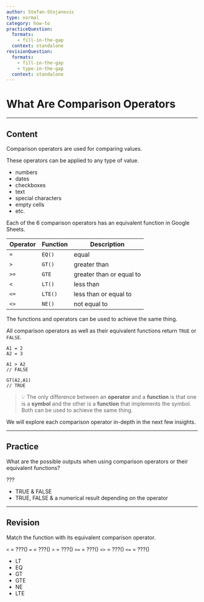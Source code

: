 ```yaml
---
author: Stefan-Stojanovic
type: normal
category: how-to
practiceQuestion:
  formats:
    - fill-in-the-gap
  context: standalone
revisionQuestion:
  formats:
    - fill-in-the-gap
    - type-in-the-gap
  context: standalone
---
```


# What Are Comparison Operators


---

## Content

Comparison operators are used for comparing values.

These operators can be applied to any type of value.

- numbers
- dates
- checkboxes
- text
- special characters
- empty cells
- etc.

Each of the 6 comparison operators has an equivalent function in Google Sheets.

| **Operator** | **Function** | **Description**          |
| ------------ | ------------ | ------------------------ |
| `=`          | `EQ()`       | equal                    |
| `>`          | `GT()`       | greater than             |
| `>=`         | `GTE`        | greater than or equal to |
| `<`          | `LT()`       | less than                |
| `<=`         | `LTE()`      | less than or equal to    |
| `<>`         | `NE()`       | not equal to             |

The functions and operators can be used to achieve the same thing. 

All comparison operators as well as their equivalent functions return `TRUE` or `FALSE`.

```plain-text
A1 = 2
A2 = 3

A1 > A2
// FALSE

GT(A2,A1)
// TRUE
```

> 💡 The only difference between an **operator** and a **function** is that one is a **symbol** and the other is a **function** that implements the symbol. Both can be used to achieve the same thing.

We will explore each comparison operator in-depth in the next few insights.


---

## Practice

What are the possible outputs when using comparison operators or their equivalent functions?

???

- TRUE & FALSE
- TRUE, FALSE & a numerical result depending on the operator


---

## Revision

Match the function with its equivalent comparison operator.

`<`  = ???()
`=`  = ???()
`>`  = ???()
`>=` = ???()
`<>` = ???()
`<=` = ???()

- LT
- EQ
- GT
- GTE
- NE
- LTE
